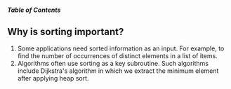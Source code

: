 ##### Table of Contents  
## Why is sorting important?
1. Some applications need sorted information as an input. For example, to find the number of occurrences of distinct elements in a list of items.
2. Algorithms often use sorting as a key subroutine. Such algorithms include Dijkstra's algorithm in which we extract the minimum element after applying heap sort.
